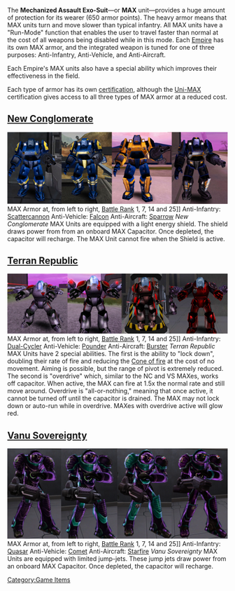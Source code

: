 The **Mechanized Assault Exo-Suit**—or **MAX** unit—provides a huge
amount of protection for its wearer (650 armor points). The heavy armor
means that MAX units turn and move slower than typical infantry. All MAX
units have a "Run-Mode" function that enables the user to travel faster
than normal at the cost of all weapons being disabled while in this
mode. Each [Empire](Empire.md "wikilink") has its own MAX armor, and the
integrated weapon is tuned for one of three purposes: Anti-Infantry,
Anti-Vehicle, and Anti-Aircraft.

Each Empire's MAX units also have a special ability which improves their
effectiveness in the field.

Each type of armor has its own
[certification](certifications.md "wikilink"), although the
[Uni-MAX](<Uni-MAX_(Certification)> "wikilink") certification gives access
to all three types of MAX armor at a reduced cost.

## [New Conglomerate](New_Conglomerate.md "wikilink")

![](images/NCMAXArmors2.jpg "fig:NCMAXArmors2.jpg") MAX Armor at, from left to
right, [Battle Rank](Battle_Rank.md "wikilink") 1, 7, 14 and 25\]\]
Anti-Infantry: [Scattercannon](Scattercannon.md "wikilink")
Anti-Vehicle: [Falcon](Falcon.md "wikilink")
Anti-Aircraft: [Sparrow](Sparrow.md "wikilink")
_New Conglomerate_ MAX Units are equipped with a light energy shield.
The shield draws power from from an onboard MAX Capacitor. Once
depleted, the capacitor will recharge. The MAX Unit cannot fire when the
Shield is active.

## [Terran Republic](Terran_Republic.md "wikilink")

![](images/TRMAXArmor2.jpg "fig:TRMAXArmor2.jpg") MAX Armor at, from left to
right, [Battle Rank](Battle_Rank.md "wikilink") 1, 7, 14 and 25\]\]
Anti-Infantry: [Dual-Cycler](Dual-Cycler.md "wikilink")
Anti-Vehicle: [Pounder](Pounder.md "wikilink")
Anti-Aircraft: [Burster](Burster.md "wikilink")
_Terran Republic_ MAX Units have 2 special abilities. The first is the
ability to "lock down", doubling their rate of fire and reducing the
[Cone of fire](Cone_of_fire.md "wikilink") at the cost of no movement.
Aiming is possible, but the range of pivot is extremely reduced. The
second is "overdrive" which, similar to the NC and VS MAXes, works off
capacitor. When active, the MAX can fire at 1.5x the normal rate and
still move around. Overdrive is "all-or-nothing," meaning that once
active, it cannot be turned off until the capacitor is drained. The MAX
may not lock down or auto-run while in overdrive. MAXes with overdrive
active will glow red.

## [Vanu Sovereignty](Vanu_Sovereignty.md "wikilink")

![](images/VS_MAXs.jpg "fig:VS_MAXs.jpg") MAX Armor at, from left to right,
[Battle Rank](Battle_Rank.md "wikilink") 1, 7, 14 and 25\]\] Anti-Infantry:
[Quasar](Quasar.md "wikilink")
Anti-Vehicle: [Comet](Comet.md "wikilink")
Anti-Aircraft: [Starfire](Starfire.md "wikilink")
_Vanu Sovereignty_ MAX Units are equipped with limited jump-jets. These
jump jets draw power from an onboard MAX Capacitor. Once depleted, the
capacitor will recharge.

[Category:Game Items](Category:Game_Items.md "wikilink")
